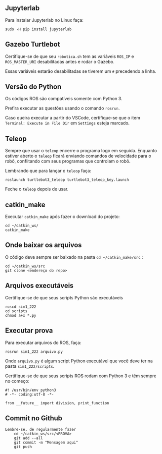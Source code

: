 
## Jupyterlab

Para instalar Jupyterlab no Linux faça: 

    sudo -H pip install jupyterlab



## Gazebo Turtlebot

Certifique-se de que seu `robotica.sh` tem as variáveis `ROS_IP` e `ROS_MASTER_URI` desabilitadas antes e rodar o Gazebo.

Essas variáveis estarão desabilitadas se tiverem um `#` precedendo a linha. 

## Versão do Python

Os códigos ROS são compatíveis somente com Python 3.

Prefira executar as questões usando o comando `rosrun`.

Caso queira executar a partir do VSCode, certifique-se que o item `Terminal: Execute in File Dir` em `Settings` esteja marcado.

## Teleop

Sempre que usar o  `teleop` encerre o programa logo em seguida.  Enquanto estiver aberto o `teleop` ficará enviando comandos de velocidade para o robô, conflitando com seus programas que controlam o robô. 

Lembrando que para lançar o `teleop` faça: 

    roslaunch turtlebot3_teleop turtlebot3_teleop_key.launch

Feche o `teleop` depois de usar.


## catkin_make

Executar `catkin_make` após fazer o download do projeto: 

    cd ~/catkin_ws/
    catkin_make

## Onde baixar os arquivos

O código deve sempre ser baixado na pasta `cd ~/catkin_make/src` :

    cd ~/catkin_ws/src
    git clone <endereço do repo>

## Arquivos executáveis

Certifique-se de que seus scripts Python são executáveis

    roscd sim1_222
    cd scripts
    chmod a+x *.py

## Executar prova

Para executar arquivos do ROS, faça:

    rosrun sim1_222 arquivo.py 

Onde `arquivo.py` é algum script Python executável que você deve ter na pasta `sim1_222/scripts`.


Certifique-se de que seus scripts ROS rodam com Python 3 e têm sempre no começo:

    #! /usr/bin/env python3
    # -*- coding:utf-8 -*-
    
    from __future__ import division, print_function


## Commit no Github

    Lembre-se, de regularmente fazer
        cd ~/catkin_ws/src/<PROVA>
        git add --all
        git commit -m "Mensagem aqui"
        git push

